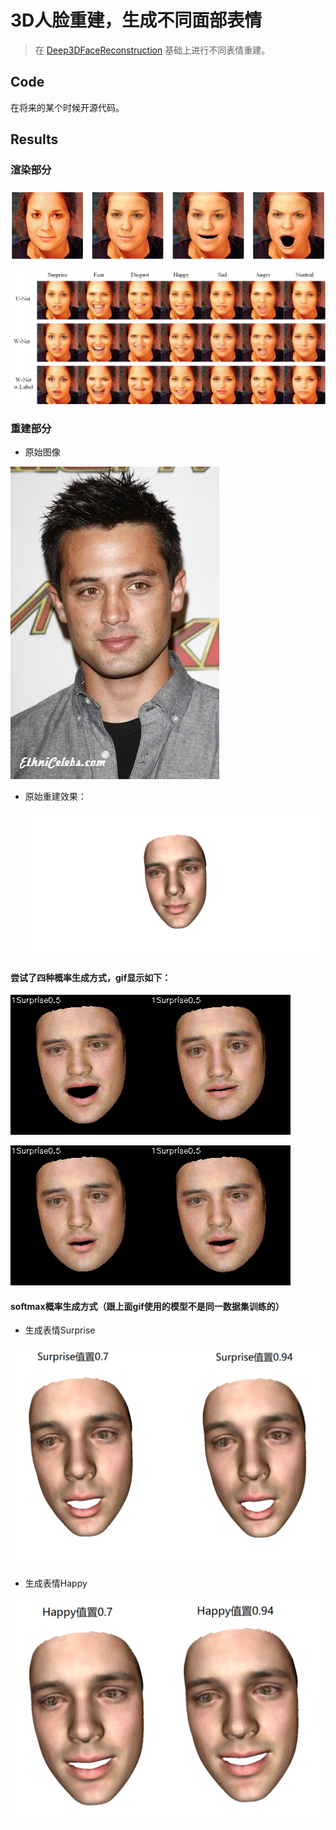 # 3D人脸重建，生成不同面部表情

> 在 [Deep3DFaceReconstruction](https://github.com/microsoft/Deep3DFaceReconstruction) 基础上进行不同表情重建。

## Code

在将来的某个时候开源代码。

## Results

### 渲染部分

![img](results/input.png)

![img](results/output.png)

### 重建部分

* 原始图像

![](input/000007.jpg)

* 原始重建效果：

  ![](results/000007_mesh00.png)

#### 尝试了四种概率生成方式，gif显示如下：

![](./results/demo_softmax.gif)![](./results/demo_softplusmax.gif)

![](./results/demo_smoothmaxL1.gif)![](./results/demo_smoothmaxL2.gif)



#### softmax概率生成方式（跟上面gif使用的模型不是同一数据集训练的）

* 生成表情Surprise

![](results/surprise.png)

* 生成表情Happy

![](results/happy.png)

